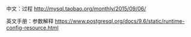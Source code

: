 中文：过程
http://mysql.taobao.org/monthly/2015/09/06/

英文手册：参数解释
https://www.postgresql.org/docs/9.6/static/runtime-config-resource.html

